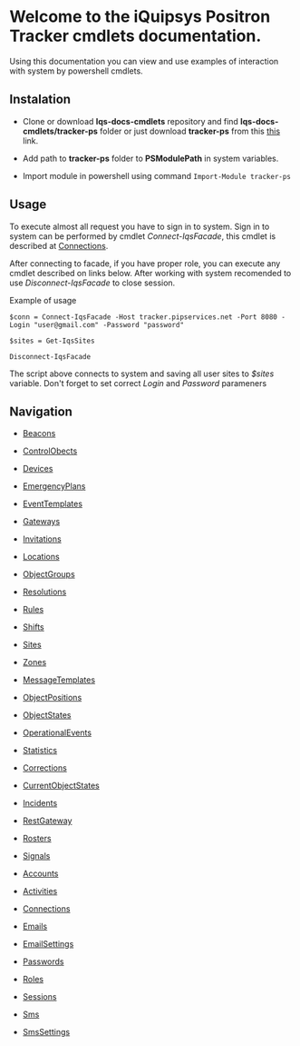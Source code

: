 # Welcome to the iQuipsys Positron Tracker cmdlets documentation.

Using this documentation you can view and use examples of interaction with system by powershell cmdlets.

## Instalation

- Clone or download **Iqs-docs-cmdlets** repository and find **Iqs-docs-cmdlets/tracker-ps** folder or just  download **tracker-ps** from this [this](https://minhaskamal.github.io/DownGit/#/home?url=https://github.com/iquipsys-positron/Iqs-docs-cmdlets/tree/master/tracker-ps) link.


- Add path to **tracker-ps** folder to **PSModulePath** in system variables.


- Import module in powershell using command ```Import-Module tracker-ps```

## Usage

To execute almost all request you have to sign in to system. Sign in to system can be performed by cmdlet *Connect-IqsFacade*, this cmdlet is described at [Connections](https://github.com/iquipsys-positron/Iqs-docs-cmdlets/blob/master/users/Connections.md).

After connecting to facade, if you have proper role, you can execute any cmdlet described on links below. After working with system recomended to use *Disconnect-IqsFacade* to close session.

Example of usage

```
$conn = Connect-IqsFacade -Host tracker.pipservices.net -Port 8080 -Login "user@gmail.com" -Password "password"

$sites = Get-IqsSites

Disconnect-IqsFacade
```

The script above connects to system and saving all user sites to *$sites* variable. Don't forget to set correct *Login* and *Password* parameners

## Navigation

* [Beacons](https://github.com/iquipsys-positron/Iqs-docs-cmdlets/blob/master/configurations/Beacons.md)
* [ControlObects](https://github.com/iquipsys-positron/Iqs-docs-cmdlets/blob/master/configurations/ControlObects.md)
* [Devices](https://github.com/iquipsys-positron/Iqs-docs-cmdlets/blob/master/configurations/Devices.md)
* [EmergencyPlans](https://github.com/iquipsys-positron/Iqs-docs-cmdlets/blob/master/configurations/EmergencyPlans.md)
* [EventTemplates](https://github.com/iquipsys-positron/Iqs-docs-cmdlets/blob/master/configurations/EventTemplates.md)
* [Gateways](https://github.com/iquipsys-positron/Iqs-docs-cmdlets/blob/master/configurations/Gateways.md)
* [Invitations](https://github.com/iquipsys-positron/Iqs-docs-cmdlets/blob/master/configurations/Invitations.md)
* [Locations](https://github.com/iquipsys-positron/Iqs-docs-cmdlets/blob/master/configurations/Locations.md)
* [ObjectGroups](https://github.com/iquipsys-positron/Iqs-docs-cmdlets/blob/master/configurations/ObjectGroups.md)
* [Resolutions](https://github.com/iquipsys-positron/Iqs-docs-cmdlets/blob/master/configurations/Resolutions.md)
* [Rules](https://github.com/iquipsys-positron/Iqs-docs-cmdlets/blob/master/configurations/Rules.md)
* [Shifts](https://github.com/iquipsys-positron/Iqs-docs-cmdlets/blob/master/configurations/Shifts.md)
* [Sites](https://github.com/iquipsys-positron/Iqs-docs-cmdlets/blob/master/configurations/Sites.md)
* [Zones](https://github.com/iquipsys-positron/Iqs-docs-cmdlets/blob/master/configurations/Zones.md)

* [MessageTemplates](https://github.com/iquipsys-positron/Iqs-docs-cmdlets/blob/master/content/MessageTemplates.md)

* [ObjectPositions](https://github.com/iquipsys-positron/Iqs-docs-cmdlets/blob/master/historical/ObjectPositions.md)
* [ObjectStates](https://github.com/iquipsys-positron/Iqs-docs-cmdlets/blob/master/historical/ObjectStates.md)
* [OperationalEvents](https://github.com/iquipsys-positron/Iqs-docs-cmdlets/blob/master/historical/OperationalEvents.md)

* [Statistics](https://github.com/iquipsys-positron/Iqs-docs-cmdlets/blob/master/infrastructure/Statistics.md)

* [Corrections](https://github.com/iquipsys-positron/Iqs-docs-cmdlets/blob/master/realtime/Corrections.md)
* [CurrentObjectStates](https://github.com/iquipsys-positron/Iqs-docs-cmdlets/blob/master/realtime/CurrentObjectStates.md)
* [Incidents](https://github.com/iquipsys-positron/Iqs-docs-cmdlets/blob/master/realtime/Incidents.md)
* [RestGateway](https://github.com/iquipsys-positron/Iqs-docs-cmdlets/blob/master/realtime/RestGateway.md)
* [Rosters](https://github.com/iquipsys-positron/Iqs-docs-cmdlets/blob/master/realtime/Rosters.md)
* [Signals](https://github.com/iquipsys-positron/Iqs-docs-cmdlets/blob/master/realtime/Signals.md)

* [Accounts](https://github.com/iquipsys-positron/Iqs-docs-cmdlets/blob/master/users/Accounts.md)
* [Activities](https://github.com/iquipsys-positron/Iqs-docs-cmdlets/blob/master/users/Activities.md)
* [Connections](https://github.com/iquipsys-positron/Iqs-docs-cmdlets/blob/master/users/Connections.md)
* [Emails](https://github.com/iquipsys-positron/Iqs-docs-cmdlets/blob/master/users/Emails.md)
* [EmailSettings](https://github.com/iquipsys-positron/Iqs-docs-cmdlets/blob/master/users/EmailSettings.md)
* [Passwords](https://github.com/iquipsys-positron/Iqs-docs-cmdlets/blob/master/users/Passwords.md)
* [Roles](https://github.com/iquipsys-positron/Iqs-docs-cmdlets/blob/master/users/Roles.md)
* [Sessions](https://github.com/iquipsys-positron/Iqs-docs-cmdlets/blob/master/users/Sessions.md)
* [Sms](https://github.com/iquipsys-positron/Iqs-docs-cmdlets/blob/master/users/Sms.md)
* [SmsSettings](https://github.com/iquipsys-positron/Iqs-docs-cmdlets/blob/master/users/SmsSettings.md)